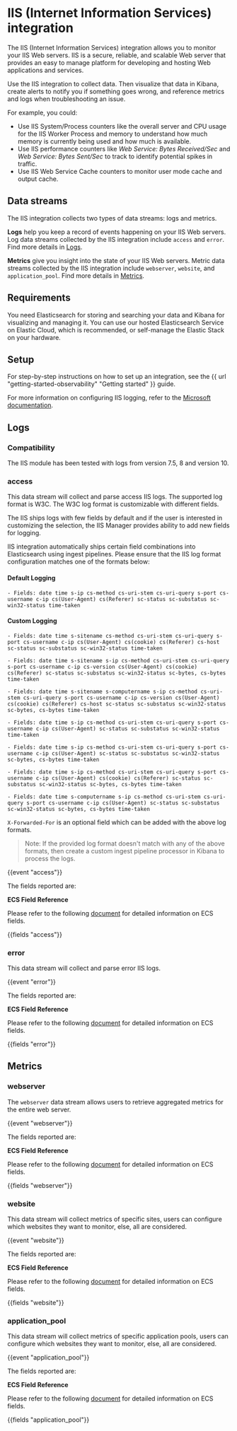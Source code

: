 # IIS (Internet Information Services) integration

The IIS (Internet Information Services) integration allows you to monitor your IIS Web servers.
IIS is a secure, reliable, and scalable Web server that provides an easy to manage platform for developing and hosting Web applications and services.

Use the IIS integration to collect data. Then visualize that data in Kibana, create alerts to notify you if something goes wrong, and reference metrics and logs when troubleshooting an issue.

For example, you could:

* Use IIS System/Process counters like the overall server and CPU usage for the IIS Worker Process and memory to understand how much memory is currently being used and how much is available.
* Use IIS performance counters like _Web Service: Bytes Received/Sec_ and _Web Service: Bytes Sent/Sec_ to track to identify potential spikes in traffic.
* Use IIS Web Service Cache counters to monitor user mode cache and output cache.

## Data streams

The IIS integration collects two types of data streams: logs and metrics.

**Logs** help you keep a record of events happening on your IIS Web servers.
Log data streams collected by the IIS integration include `access` and `error`.
Find more details in [Logs](#logs-reference).

**Metrics** give you insight into the state of your IIS Web servers.
Metric data streams collected by the IIS integration include `webserver`, `website`, and `application_pool`.
Find more details in [Metrics](#metrics-reference).

## Requirements

You need Elasticsearch for storing and searching your data and Kibana for visualizing and managing it.
You can use our hosted Elasticsearch Service on Elastic Cloud, which is recommended, or self-manage the Elastic Stack on your hardware.

## Setup

For step-by-step instructions on how to set up an integration, see the
{{ url "getting-started-observability" "Getting started" }} guide.

For more information on configuring IIS logging, refer to the [Microsoft documentation](https://learn.microsoft.com/en-us/iis/manage/provisioning-and-managing-iis/configure-logging-in-iis).

## Logs

### Compatibility

The IIS module has been tested with logs from version 7.5, 8 and version 10.

### access

This data stream will collect and parse access IIS logs. The supported log format is W3C. The W3C log format is customizable with different fields.

The IIS ships logs with few fields by default and if the user is interested in customizing the selection, the IIS Manager provides ability to add new fields for logging.

IIS integration automatically ships certain field combinations into Elasticsearch using ingest pipelines.
Please ensure that the IIS log format configuration matches one of the formats below:

#### Default Logging

    - Fields: date time s-ip cs-method cs-uri-stem cs-uri-query s-port cs-username c-ip cs(User-Agent) cs(Referer) sc-status sc-substatus sc-win32-status time-taken

#### Custom Logging

    - Fields: date time s-sitename cs-method cs-uri-stem cs-uri-query s-port cs-username c-ip cs(User-Agent) cs(cookie) cs(Referer) cs-host sc-status sc-substatus sc-win32-status time-taken

    - Fields: date time s-sitename s-ip cs-method cs-uri-stem cs-uri-query s-port cs-username c-ip cs-version cs(User-Agent) cs(cookie) cs(Referer) sc-status sc-substatus sc-win32-status sc-bytes, cs-bytes time-taken

    - Fields: date time s-sitename s-computername s-ip cs-method cs-uri-stem cs-uri-query s-port cs-username c-ip cs-version cs(User-Agent) cs(cookie) cs(Referer) cs-host sc-status sc-substatus sc-win32-status sc-bytes, cs-bytes time-taken

    - Fields: date time s-ip cs-method cs-uri-stem cs-uri-query s-port cs-username c-ip cs(User-Agent) sc-status sc-substatus sc-win32-status time-taken

    - Fields: date time s-ip cs-method cs-uri-stem cs-uri-query s-port cs-username c-ip cs(User-Agent) sc-status sc-substatus sc-win32-status sc-bytes, cs-bytes time-taken

    - Fields: date time s-ip cs-method cs-uri-stem cs-uri-query s-port cs-username c-ip cs(User-Agent) cs(cookie) cs(Referer) sc-status sc-substatus sc-win32-status sc-bytes, cs-bytes time-taken

    - Fields: date time s-computername s-ip cs-method cs-uri-stem cs-uri-query s-port cs-username c-ip cs(User-Agent) sc-status sc-substatus sc-win32-status sc-bytes, cs-bytes time-taken

`X-Forwarded-For` is an optional field which can be added with the above log formats.

>Note: If the provided log format doesn't match with any of the above formats, then create a custom ingest pipeline processor in Kibana to process the logs.

{{event "access"}}

The fields reported are:

**ECS Field Reference**

Please refer to the following [document](https://www.elastic.co/guide/en/ecs/current/ecs-field-reference.html) for detailed information on ECS fields.

{{fields "access"}}

### error

This data stream will collect and parse error IIS logs.

{{event "error"}}

The fields reported are:

**ECS Field Reference**

Please refer to the following [document](https://www.elastic.co/guide/en/ecs/current/ecs-field-reference.html) for detailed information on ECS fields.

{{fields "error"}}


## Metrics

### webserver

The `webserver` data stream allows users to retrieve aggregated metrics for the entire web server.

{{event "webserver"}}

The fields reported are:

**ECS Field Reference**

Please refer to the following [document](https://www.elastic.co/guide/en/ecs/current/ecs-field-reference.html) for detailed information on ECS fields.

{{fields "webserver"}}

### website

This data stream will collect metrics of specific sites, users can configure which websites they want to monitor, else, all are considered.

{{event "website"}}

The fields reported are:

**ECS Field Reference**

Please refer to the following [document](https://www.elastic.co/guide/en/ecs/current/ecs-field-reference.html) for detailed information on ECS fields.

{{fields "website"}}

### application_pool

This data stream will collect metrics of specific application pools, users can configure which websites they want to monitor, else, all are considered.

{{event "application_pool"}}

The fields reported are:

**ECS Field Reference**

Please refer to the following [document](https://www.elastic.co/guide/en/ecs/current/ecs-field-reference.html) for detailed information on ECS fields.

{{fields "application_pool"}}
